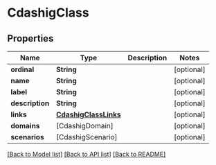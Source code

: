 # CdashigClass

## Properties
Name | Type | Description | Notes
------------ | ------------- | ------------- | -------------
**ordinal** | **String** |  | [optional] 
**name** | **String** |  | [optional] 
**label** | **String** |  | [optional] 
**description** | **String** |  | [optional] 
**links** | [**CdashigClassLinks**](CdashigClassLinks.md) |  | [optional] 
**domains** | [CdashigDomain] |  | [optional] 
**scenarios** | [CdashigScenario] |  | [optional] 

[[Back to Model list]](../README.md#documentation-for-models) [[Back to API list]](../README.md#documentation-for-api-endpoints) [[Back to README]](../README.md)



